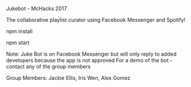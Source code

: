 Jukebot - McHacks 2017

The collaborative playlist curator using Facebook Messenger and Spotify!

npm install

npm start

Note: Juke Bot is on Facebook Messenger but will only reply to added developers because the app is not approved
For a demo of the bot - contact any of the group members

Group Members: Jackie Ellis, Iris Wen, Alex Gomez
